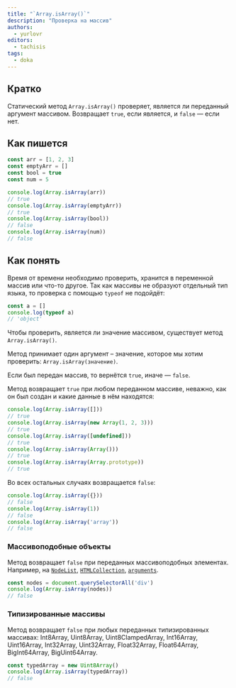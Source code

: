 ```yaml
---
title: "`Array.isArray()`"
description: "Проверка на массив"
authors:
  - yurlovr
editors:
  - tachisis
tags:
  - doka
---
```


## Кратко

Статический метод `Array.isArray()` проверяет, является ли переданный аргумент массивом. Возвращает `true`, если является, и `false` — если нет.

## Как пишется

```js
const arr = [1, 2, 3]
const emptyArr = []
const bool = true
const num = 5

console.log(Array.isArray(arr))
// true
console.log(Array.isArray(emptyArr))
// true
console.log(Array.isArray(bool))
// false
console.log(Array.isArray(num))
// false
```

## Как понять

Время от времени необходимо проверить, хранится в переменной массив или что-то другое. Так как массивы не образуют отдельный тип языка, то проверка с помощью `typeof` не подойдёт:

```js
const a = []
console.log(typeof a)
// 'object'
```

Чтобы проверить, является ли значение массивом, существует метод `Array.isArray()`.

Метод принимает один аргумент – значение, которое мы хотим проверить: `Array.isArray(значение)`.

Если был передан массив, то вернётся `true`, иначе — `false`.

Метод возвращает `true` при любом переданном массиве, неважно, как он был создан и какие данные в нём находятся:

```js
console.log(Array.isArray([]))
// true
console.log(Array.isArray(new Array(1, 2, 3)))
// true
console.log(Array.isArray([undefined]))
// true
console.log(Array.isArray(Array()))
// true
console.log(Array.isArray(Array.prototype))
// true
```

Во всех остальных случаях возвращается `false`:

```js
console.log(Array.isArray({}))
// false
console.log(Array.isArray(1))
// false
console.log(Array.isArray('array'))
// false
```

### Массивоподобные объекты

Метод возвращает `false` при переданных массивоподобных элементах. Например, на [`NodeList`](/js/htmlcollection-and-nodelist), [`HTMLCollection`](/js/htmlcollection-and-nodelist), [`arguments`](/js/function-arguments-object).

```js
const nodes = document.querySelectorAll('div')
console.log(Array.isArray(nodes))
// false
```

### Типизированные массивы

Метод возвращает `false` при любых переданных типизированных массивах: Int8Array, Uint8Array, Uint8ClampedArray, Int16Array, Uint16Array, Int32Array, Uint32Array, Float32Array, Float64Array, BigInt64Array, BigUint64Array.

```js
const typedArray = new Uint8Array()
console.log(Array.isArray(typedArray))
// false
```
